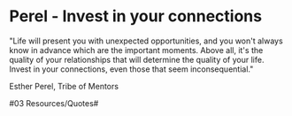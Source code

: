 # Perel - Invest in your connections

"Life will present you with unexpected opportunities, and you won't always know in advance which are the important moments. Above all, it's the quality of your relationships that will determine the quality of your life. Invest in your connections, even those that seem inconsequential."

Esther Perel, Tribe of Mentors

\#03 Resources/Quotes#

